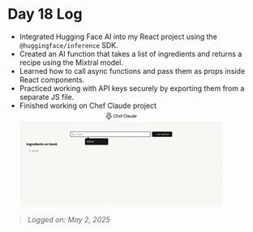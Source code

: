 # Day 18 Log

- Integrated Hugging Face AI into my React project using the `@huggingface/inference` SDK.
- Created an AI function that takes a list of ingredients and returns a recipe using the Mixtral model.
- Learned how to call async functions and pass them as props inside React components.
- Practiced working with API keys securely by exporting them from a separate JS file.
- Finished working on Chef Claude project
  ![Chef Cluade preview](./Chef%20Claude%20Preview.gif)

> *Logged on: May 2, 2025*
